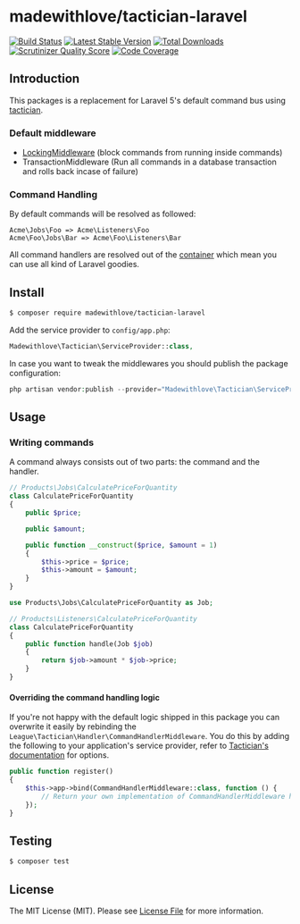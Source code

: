 # madewithlove/tactician-laravel

[![Build Status](http://img.shields.io/travis/madewithlove/tactician-laravel.svg?style=flat-square)](https://travis-ci.org/madewithlove/tactician-laravel)
[![Latest Stable Version](http://img.shields.io/packagist/v/madewithlove/tactician-laravel.svg?style=flat-square)](https://packagist.org/packages/madewithlove/tactician-laravel)
[![Total Downloads](http://img.shields.io/packagist/dt/arrounded/madewithlove/tactician-laravel?style=flat-square)](https://packagist.org/packages/madewithlove/tactician-laravel)
[![Scrutinizer Quality Score](http://img.shields.io/scrutinizer/g/madewithlove/tactician-laravel.svg?style=flat-square)](https://scrutinizer-ci.com/g/madewithlove/tactician-laravel)
[![Code Coverage](http://img.shields.io/scrutinizer/coverage/g/madewithlove/tactician-laravel.svg?style=flat-square)](https://scrutinizer-ci.com/g/madewithlove/tactician-laravel)

## Introduction

This packages is a replacement for Laravel 5's default command bus using [tactician](tactician.thephpleague.com).

### Default middleware

- [LockingMiddleware](http://tactician.thephpleague.com/plugins/locking-middleware/) (block commands from running inside commands)
- TransactionMiddleware (Run all commands in a database transaction and rolls back incase of failure)

### Command Handling

By default commands will be resolved as followed:

```
Acme\Jobs\Foo => Acme\Listeners\Foo
Acme\Foo\Jobs\Bar => Acme\Foo\Listeners\Bar
```

All command handlers are resolved out of the [container](http://laravel.com/docs/5.2/container) which mean you can use all kind of Laravel goodies.

## Install

``` bash
$ composer require madewithlove/tactician-laravel
```

Add the service provider to `config/app.php`:

```php
Madewithlove\Tactician\ServiceProvider::class,
```

In case you want to tweak the middlewares you should publish the package configuration:

```php
php artisan vendor:publish --provider="Madewithlove\Tactician\ServiceProvider"
```

## Usage

### Writing commands

A command always consists out of two parts: the command and the handler.

```php
// Products\Jobs\CalculatePriceForQuantity
class CalculatePriceForQuantity
{
    public $price;

    public $amount;

    public function __construct($price, $amount = 1)
    {
        $this->price = $price;
        $this->amount = $amount;
    }
}

use Products\Jobs\CalculatePriceForQuantity as Job;

// Products\Listeners\CalculatePriceForQuantity
class CalculatePriceForQuantity
{
    public function handle(Job $job)
    {
        return $job->amount * $job->price;
    }
}
```

#### Overriding the command handling logic

If you're not happy with the default logic shipped in this package you can overwrite it easily by
rebinding the  `League\Tactician\Handler\CommandHandlerMiddleware`. You do this by adding the following to your
application's service provider, refer to [Tactician's documentation](http://tactician.thephpleague.com/tweaking-tactician/)
for options.

```php
public function register()
{
    $this->app->bind(CommandHandlerMiddleware::class, function () {
        // Return your own implementation of CommandHandlerMiddleware here.
    });
}
```

## Testing

``` bash
$ composer test
```

## License

The MIT License (MIT). Please see [License File](LICENSE.md) for more information.

